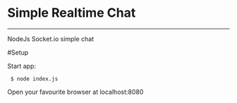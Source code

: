 # Simple Realtime Chat
--------------------------

NodeJs Socket.io simple chat  

  
    
    
#Setup 
 
 
     
    
 Start app:
        
     $ node index.js  
     
Open your favourite browser at localhost:8080 
  

  
    


 




     
     